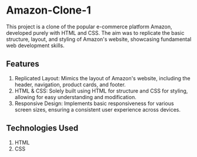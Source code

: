 # Amazon-Clone-1

This project is a clone of the popular e-commerce platform Amazon, developed purely with HTML and CSS. The aim was to replicate the basic structure, layout, and styling of Amazon's website, showcasing fundamental web development skills.

## Features
1. Replicated Layout: Mimics the layout of Amazon's website, including the header, navigation, product cards, and footer.
2. HTML & CSS: Solely built using HTML for structure and CSS for styling, allowing for easy understanding and modification.
3. Responsive Design: Implements basic responsiveness for various screen sizes, ensuring a consistent user experience across devices.

## Technologies Used
1. HTML
2. CSS
